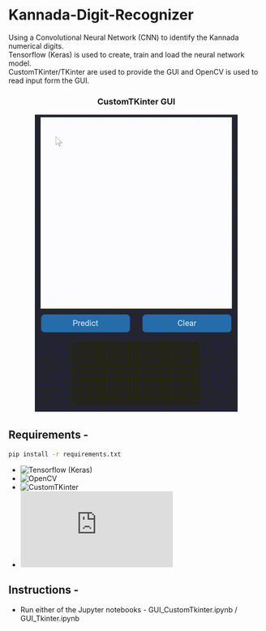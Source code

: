 # Kannada-Digit-Recognizer

Using a Convolutional Neural Network (CNN) to identify the Kannada numerical digits.</br>
Tensorflow (Keras) is used to create, train and load the neural network model.</br>
CustomTKinter/TKinter are used to provide the GUI and OpenCV is used to read input form the GUI.</br>

<h3 align="center"> CustomTKinter GUI </h3>
<p align="center">
  <img src="https://github.com/ShettySach/Kannada-Digit-Recognizer/blob/main/img/CTK.gif">
</p>

## Requirements -
```bash
pip install -r requirements.txt
```
* ![Tensorflow (Keras)](https://www.tensorflow.org/install)
* ![OpenCV](https://pypi.org/project/opencv-python/)
* ![CustomTKinter](https://github.com/TomSchimansky/CustomTkinter)
* ![TKinter](https://docs.python.org/3/library/tkinter.html)


## Instructions -
* Run either of the Jupyter notebooks - GUI_CustomTkinter.ipynb / GUI_Tkinter.ipynb 
